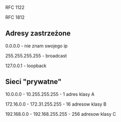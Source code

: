 RFC 1122

RFC 1812

## Adresy zastrzeżone

0.0.0.0 - nie znam swojego ip

255.255.255.255 - broadcast

127.0.0.1 - loopback

## Sieci "prywatne"

10.0.0.0 - 10.255.255.255 - 1 adres klasy A

172.16.0.0 - 172.31.255.255 - 16 adresow klasy B

192.168.0.0 - 192.168.255.255 - 256 adresow klasy C

